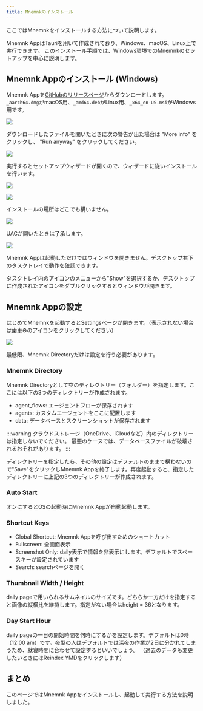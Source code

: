 ```yaml
---
title: Mnemnkのインストール
---
```

ここではMnemnkをインストールする方法について説明します。

Mnemnk AppはTauriを用いて作成されており、Windows、macOS、Linux上で実行できます。
このインストール手順では、Windows環境でのMnemnkのセットアップを中心に説明します。

## Mnemnk Appのインストール (Windows)

Mnemnk Appを[GitHubのリリースページ](https://github.com/mnemnk/mnemnk-app/releases)からダウンロードします。`_aarch64.dmg`がmacOS用、`_amd64.deb`がLinux用、`_x64_en-US.msi`がWindows用です。

![](/images/guide/intro/installation/mnemnk-release-page.png)

ダウンロードしたファイルを開いたときに次の警告が出た場合は "More info" をクリックし、 "Run anyway" をクリックしてください。

![](/images/guide/intro/installation/windows-protect.png)

実行するとセットアップウィザードが開くので、ウィザードに従いインストールを行います。

![](/images/guide/intro/installation/mnemnk-setup-wizard1.png)

![](/images/guide/intro/installation/mnemnk-setup-wizard2.png)

インストールの場所はどこでも構いません。

![](/images/guide/intro/installation/mnemnk-setup-wizard3.png)

UACが開いたときは了承します。

![](/images/guide/intro/installation/mnemnk-setup-wizard4.png)

Mnemnk Appは起動しただけではウィンドウを開きません。デスクトップ右下のタスクトレイで動作を確認できます。

タスクトレイ内のアイコンのメニューから"Show"を選択するか、デスクトップに作成されたアイコンをダブルクリックするとウィンドウが開きます。

## Mnemnk Appの設定

はじめてMnemnkを起動するとSettingsページが開きます。（表示されない場合は歯車⚙のアイコンをクリックしてください）

![](/images/guide/intro/installation/settings.png)

最低限、Mnemnk Directoryだけは設定を行う必要があります。

### Mnemnk Directory

Mnemnk Directoryとして空のディレクトリー（フォルダー）を指定します。ここには以下の3つのディレクトリーが作成されます。

- agent_flows: エージェントフローが保存されます
- agents: カスタムエージェントをここに配置します
- data: データベースとスクリーンショットが保存されます

:::warning
クラウドストレージ（OneDrive、iCloudなど）内のディレクトリーは指定しないでください。
最悪のケースでは、データベースファイルが破壊されるおそれがあります。
:::

ディレクトリーを指定したら、その他の設定はデフォルトのままで構わないので"Save"をクリックしMnemnk Appを終了します。再度起動すると、指定したディレクトリーに上記の3つのディレクトリーが作成されます。

<Expansion title="その他の設定 (Optional)" showIcon={false}>

### Auto Start

オンにするとOSの起動時にMnemnk Appが自動起動します。

### Shortcut Keys

- Global Shortcut: Mnemnk Appを呼び出すためのショートカット
- Fullscreen: 全画面表示
- Screenshot Only: daily表示で情報を非表示にします。デフォルトでスペースキーが設定されています
- Search: searchページを開く

### Thumbnail Width / Height

daily pageで用いられるサムネイルのサイズです。どちらか一方だけを指定すると画像の縦横比を維持します。指定がない場合はheight = 36となります。

### Day Start Hour

daily pageの一日の開始時間を何時にするかを設定します。デフォルトは0時（12:00 am）です。夜型の人はデフォルトでは深夜の作業が2日に分かれてしまうため、就寝時間に合わせて設定するといいでしょう。
（過去のデータも変更したいときにはReindex YMDをクリックします）

</Expansion>

## まとめ

このページではMnemnk Appをインストールし、起動して実行する方法を説明しました。
